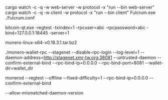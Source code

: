 cargo watch -c -q -w web-server -w protocol  -x "run --bin web-server"
cargo watch -c -q -w client -w protocol  -x "run --bin client"
Fulcrum.exe ./fulcrum.conf

bitcoin-qt.exe  -regtest -txindex=1 -rpcuser=abc -rpcpassword=abc -bind=127.0.0.1:18445 -server=1

monero-linux-x64-v0.18.3.1.tar.bz2

./monero-wallet-rpc --stagenet --disable-rpc-login --log-level=1 --daemon-address=http://stagenet.xmr-tw.org:38081 --untrusted-daemon --confirm-external-bind --rpc-bind-ip=0.0.0.0 --rpc-bind-port=8081 --wallet-dir=wallet_dir


monerod --regtest --offline --fixed-difficulty=1 --rpc-bind-ip=0.0.0.0 --confirm-external-bind 

--allow-mismatched-daemon-version